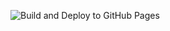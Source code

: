 ![Build and Deploy to GitHub Pages](https://github.com/asudbury/material-ui-theme-switcher/workflows/Build%20and%20Deploy%20to%20GitHub%20Pages/badge.svg)

